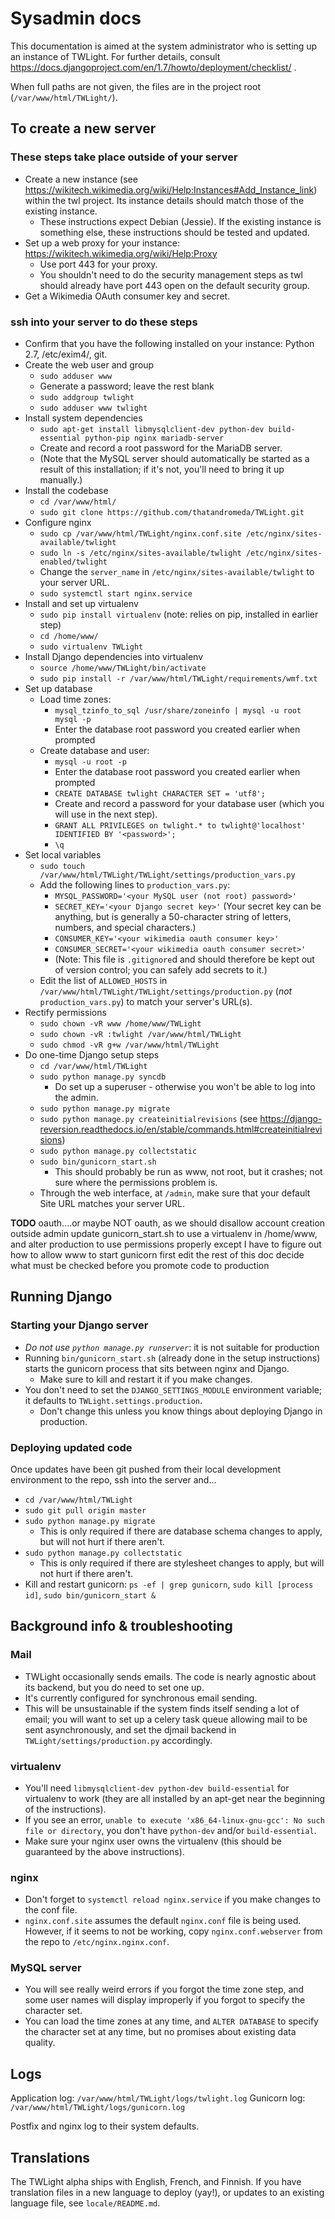 # Sysadmin docs

This documentation is aimed at the system administrator who is setting up an
instance of TWLight. For further details, consult https://docs.djangoproject.com/en/1.7/howto/deployment/checklist/ .

When full paths are not given, the files are in the project root (`/var/www/html/TWLight/`).

## To create a new server
### These steps take place outside of your server
* Create a new instance (see https://wikitech.wikimedia.org/wiki/Help:Instances#Add_Instance_link) within the twl project. Its instance details should match those of the existing instance.
    * These instructions expect Debian (Jessie). If the existing instance is something else, these instructions should be tested and updated.
* Set up a web proxy for your instance: https://wikitech.wikimedia.org/wiki/Help:Proxy
    * Use port 443 for your proxy.
    * You shouldn't need to do the security management steps as twl should already have port 443 open on the default security group.
* Get a Wikimedia OAuth consumer key and secret.

### ssh into your server to do these steps
* Confirm that you have the following installed on your instance: Python 2.7, /etc/exim4/, git.
* Create the web user and group
    * `sudo adduser www`
    * Generate a password; leave the rest blank
    * `sudo addgroup twlight`
    * `sudo adduser www twlight`
* Install system dependencies
    * `sudo apt-get install libmysqlclient-dev python-dev build-essential python-pip nginx mariadb-server`
    * Create and record a root password for the MariaDB server. 
    * (Note that the MySQL server should automatically be started as a result of this installation; if it's not, you'll need to bring it up manually.)
* Install the codebase
    * `cd /var/www/html/`
    * `sudo git clone https://github.com/thatandromeda/TWLight.git`
* Configure nginx
    * `sudo cp /var/www/html/TWLight/nginx.conf.site /etc/nginx/sites-available/twlight`
    * `sudo ln -s /etc/nginx/sites-available/twlight /etc/nginx/sites-enabled/twlight`
    * Change the `server_name` in `/etc/nginx/sites-available/twlight` to your server URL.
    * `sudo systemctl start nginx.service`
* Install and set up virtualenv
    * `sudo pip install virtualenv` (note: relies on pip, installed in earlier step)
    * `cd /home/www/`
    * `sudo virtualenv TWLight`
* Install Django dependencies into virtualenv
    * `source /home/www/TWLight/bin/activate`
    * `sudo pip install -r /var/www/html/TWLight/requirements/wmf.txt`
* Set up database
    * Load time zones:
        * `mysql_tzinfo_to_sql /usr/share/zoneinfo | mysql -u root mysql -p` 
        * Enter the database root password you created earlier when prompted
    * Create database and user:
        * `mysql -u root -p`
        * Enter the database root password you created earlier when prompted
        * `CREATE DATABASE twlight CHARACTER SET = 'utf8';`
        * Create and record a password for your database user (which you will use in the next step).
        * `GRANT ALL PRIVILEGES on twlight.* to twlight@'localhost' IDENTIFIED BY '<password>';`
        * `\q`
* Set local variables
    * `sudo touch /var/www/html/TWLight/TWLight/settings/production_vars.py`
    * Add the following lines to `production_vars.py`:
        * `MYSQL_PASSWORD='<your MySQL user (not root) password>'`
        * `SECRET_KEY='<your Django secret key>'` (Your secret key can be anything, but is generally a 50-character string of letters, numbers, and special characters.)
        * `CONSUMER_KEY='<your wikimedia oauth consumer key>'`
        * `CONSUMER_SECRET='<your wikimedia oauth consumer secret>'`
        * (Note: This file is `.gitignore`d and should therefore be kept out of version control; you can safely add secrets to it.)
    * Edit the list of `ALLOWED_HOSTS` in `/var/www/html/TWLight/TWLight/settings/production.py` (*not* `production_vars.py`) to match your server's URL(s).
* Rectify permissions
    * `sudo chown -vR www /home/www/TWLight`
    * `sudo chown -vR :twlight /var/www/html/TWLight`
    * `sudo chmod -vR g+w /var/www/html/TWLight`
* Do one-time Django setup steps
    * `cd /var/www/html/TWLight`
    * `sudo python manage.py syncdb`
        * Do set up a superuser - otherwise you won't be able to log into the admin.
    * `sudo python manage.py migrate`
    * `sudo python manage.py createinitialrevisions` (see https://django-reversion.readthedocs.io/en/stable/commands.html#createinitialrevisions)
    * `sudo python manage.py collectstatic`
    * `sudo bin/gunicorn_start.sh`
        * This should probably be run as www, not root, but it crashes; not sure where the permissions problem is.
    * Through the web interface, at `/admin`, make sure that your default Site URL matches your server URL.

**TODO**
oauth....or maybe NOT oauth, as we should disallow account creation outside admin
update gunicorn_start.sh to use a virtualenv in /home/www, and alter production to use permissions properly
    except I have to figure out how to allow www to start gunicorn first
edit the rest of this doc
decide what must be checked before you promote code to production

## Running Django

### Starting your Django server
* _Do not use `python manage.py runserver`_: it is not suitable for production
* Running `bin/gunicorn_start.sh` (already done in the setup instructions) starts the gunicorn process that sits between nginx and Django.
    * Make sure to kill and restart it if you make changes.
* You don't need to set the `DJANGO_SETTINGS_MODULE` environment variable; it defaults to `TWLight.settings.production`.
    * Don't change this unless you know things about deploying Django in production.

### Deploying updated code
Once updates have been git pushed from their local development environment to the repo, ssh into the server and...
* `cd /var/www/html/TWLight`
* `sudo git pull origin master`
* `sudo python manage.py migrate`
    * This is only required if there are database schema changes to apply, but will not hurt if there aren't.
* `sudo python manage.py collectstatic`
    * This is only required if there are stylesheet changes to apply, but will not hurt if there aren't.
* Kill and restart gunicorn: `ps -ef | grep gunicorn`, `sudo kill [process id]`, `sudo bin/gunicorn_start &`

## Background info & troubleshooting

### Mail
* TWLight occasionally sends emails. The code is nearly agnostic about its backend, but you do need to set one up.
* It's currently configured for synchronous email sending.
* This will be unsustainable if the system finds itself sending a lot of email; you will want to set up a celery task queue allowing mail to be sent asynchronously, and set the djmail backend in `TWLight/settings/production.py` accordingly.

### virtualenv
* You'll need `libmysqlclient-dev python-dev build-essential` for virtualenv to work (they are all installed by an apt-get near the beginning of the instructions).
* If you see an error, `unable to execute 'x86_64-linux-gnu-gcc': No such file or directory`, you don't have `python-dev` and/or `build-essential`.
* Make sure your nginx user owns the virtualenv (this should be guaranteed by the above instructions).

### nginx
* Don't forget to `systemctl reload nginx.service` if you make changes to the conf file.
* `nginx.conf.site` assumes the default `nginx.conf` file is being used. However, if it seems to not be working, copy `nginx.conf.webserver` from the repo to `/etc/nginx.nginx.conf`.

### MySQL server
* You will see really weird errors if you forgot the time zone step, and some user names will display improperly if you forgot to specify the character set.
* You can load the time zones at any time, and `ALTER DATABASE` to specify the character set at any time, but no promises about existing data quality.

## Logs

Application log: `/var/www/html/TWLight/logs/twlight.log`
Gunicorn log: `/var/www/html/TWLight/logs/gunicorn.log`

Postfix and nginx log to their system defaults.

## Translations
The TWLight alpha ships with English, French, and Finnish. If you have translation files in a new language to deploy (yay!), or updates to an existing language file, see `locale/README.md`.
